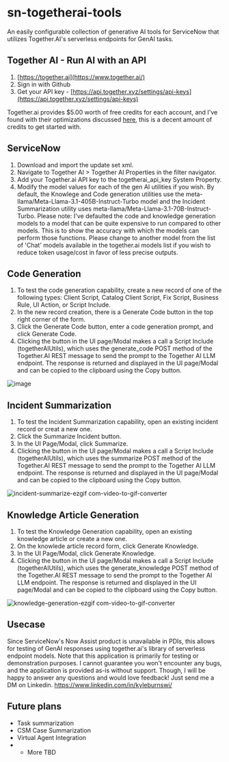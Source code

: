 # sn-togetherai-tools
An easily configurable collection of generative AI tools for ServiceNow that utilizes Together.AI's serverless endpoints for GenAI tasks. 

## Together AI - Run AI with an API

1. [https://together.ai](https://www.together.ai/)
2. Sign in with Github
3. Get your API key - [https://api.together.xyz/settings/api-keys](https://api.together.xyz/settings/api-keys)

Together.ai provides $5.00 worth of free credits for each account, and I've found with their optimizations discussed [here](https://www.together.ai/blog/together-inference-engine-v1), this is a decent amount of credits to get started with.

## ServiceNow

1. Download and import the update set xml.
2. Navigate to Together AI > Together AI Properties in the filter navigator.
3. Add your Together.ai API key to the togetherai_api_key System Property.
4. Modify the model values for each of the gen AI utilities if you wish. By default, the Knowlege and Code generation utilities use the meta-llama/Meta-Llama-3.1-405B-Instruct-Turbo model and the Incident Summarization utility uses meta-llama/Meta-Llama-3.1-70B-Instruct-Turbo. Please note: I've defaulted the code and knowledge generation models to a model that can be quite expensive to run compared to other models. This is to show the accuracy with which the models can perform those functions. Please change to another model from the list of 'Chat' models available in the together.ai models list if you wish to reduce token usage/cost in favor of less precise outputs.

## Code Generation
1. To test the code generation capability, create a new record of one of the following types: Client Script, Catalog Client Script, Fix Script, Business Rule, UI Action, or Script Include.
2. In the new record creation, there is a Generate Code button in the top right corner of the form.
3. Click the Generate Code button, enter a code generation prompt, and click Generate Code.
4. Clicking the button in the UI page/Modal makes a call a Script Include (togetherAIUtils), which uses the generate_code POST method of the Together.AI REST message to send the prompt to the Together AI LLM endpoint. The response is returned and displayed in the UI page/Modal and can be copied to the clipboard using the Copy button.

![image](https://github.com/user-attachments/assets/fbc862a9-ab67-4650-94f4-1f8fc3af053c)

## Incident Summarization
1. To test the Incident Summarization capability, open an existing incident record or creat a new one.
2. Click the Summarize Incident button.
3. In the UI Page/Modal, click Summarize.
4. Clicking the button in the UI page/Modal makes a call a Script Include (togetherAIUtils), which uses the summarize POST method of the Together.AI REST message to send the prompt to the Together AI LLM endpoint. The response is returned and displayed in the UI page/Modal and can be copied to the clipboard using the Copy button.

![incident-summarize-ezgif com-video-to-gif-converter](https://github.com/user-attachments/assets/e952ed35-eeea-44da-9d51-f865b0704e89)


## Knowledge Article Generation
1. To test the Knowledge Generation capability, open an existing knowledge article or create a new one.
2. On the knowlede article record form, click Generate Knowledge.
3. In the UI Page/Modal, click Generate Knowledge.
4. Clicking the button in the UI page/Modal makes a call a Script Include (togetherAIUtils), which uses the generate_knowledge POST method of the Together.AI REST message to send the prompt to the Together AI LLM endpoint. The response is returned and displayed in the UI page/Modal and can be copied to the clipboard using the Copy button.

![knowledge-generation-ezgif com-video-to-gif-converter](https://github.com/user-attachments/assets/2ff664aa-89fb-4b9b-81e6-ddb692bcf9eb)

## Usecase

Since ServiceNow's Now Assist product is unavailable in PDIs, this allows for testing of GenAI responses using together.ai's library of serverless endpoint models. Note that this application is primarily for testing or demonstration purposes. I cannot guarantee you won't encounter any bugs, and the application is provided as-is without support. Though, I will be happy to answer any questions and would love feedback! Just send me a DM on Linkedin. https://www.linkedin.com/in/kyleburnswi/

## Future plans
* Task summarization
* CSM Case Summarization
* Virtual Agent Integration
* + More TBD
